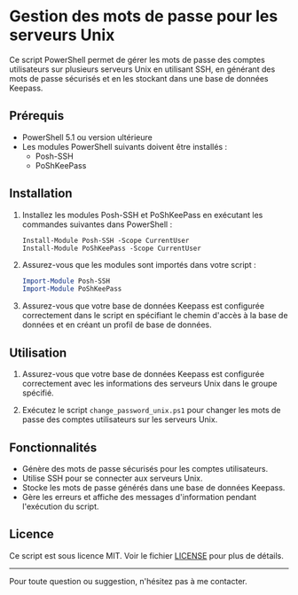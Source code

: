 # Gestion des mots de passe pour les serveurs Unix

Ce script PowerShell permet de gérer les mots de passe des comptes utilisateurs sur plusieurs serveurs Unix en utilisant SSH, en générant des mots de passe sécurisés et en les stockant dans une base de données Keepass.

## Prérequis

- PowerShell 5.1 ou version ultérieure
- Les modules PowerShell suivants doivent être installés :
  - Posh-SSH
  - PoShKeePass

## Installation

1. Installez les modules Posh-SSH et PoShKeePass en exécutant les commandes suivantes dans PowerShell :
   ```
   Install-Module Posh-SSH -Scope CurrentUser
   Install-Module PoShKeePass -Scope CurrentUser
   ```

2. Assurez-vous que les modules sont importés dans votre script :
   ```powershell
   Import-Module Posh-SSH
   Import-Module PoShKeePass
   ```

3. Assurez-vous que votre base de données Keepass est configurée correctement dans le script en spécifiant le chemin d'accès à la base de données et en créant un profil de base de données.

## Utilisation

1. Assurez-vous que votre base de données Keepass est configurée correctement avec les informations des serveurs Unix dans le groupe spécifié.

2. Exécutez le script `change_password_unix.ps1` pour changer les mots de passe des comptes utilisateurs sur les serveurs Unix.

## Fonctionnalités

- Génère des mots de passe sécurisés pour les comptes utilisateurs.
- Utilise SSH pour se connecter aux serveurs Unix.
- Stocke les mots de passe générés dans une base de données Keepass.
- Gère les erreurs et affiche des messages d'information pendant l'exécution du script.

## Licence

Ce script est sous licence MIT. Voir le fichier [LICENSE](LICENSE) pour plus de détails.

---

Pour toute question ou suggestion, n'hésitez pas à me contacter.
